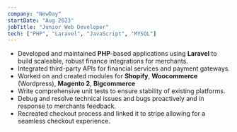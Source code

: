 ```yaml
---
company: "NewDay"
startDate: "Aug 2023"
jobTitle: "Junior Web Developer"
tech: ["PHP", "Laravel", "JavaScript", "MYSQL"]
---
```


- Developed and maintained **PHP**-based applications using **Laravel** to build scaleable, robust finance integrations for merchants.
- Integrated third-party APIs for financial services and payment gateways.
- Worked on and created modules for **Shopify**, **Woocommerce** (Wordpress), **Magento 2**, **Bigcommerce**
- Write comprehensive unit tests to ensure stability of existing platforms.
- Debug and resolve technical issues and bugs proactively and in response to merchants feedback.
- Recreated checkout process and linked it to stripe allowing for a seamless checkout experience.

